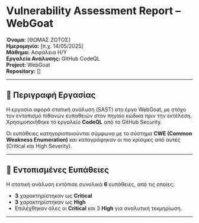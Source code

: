 # Vulnerability Assessment Report – WebGoat

**Όνομα:** [ΘΩΜΑΣ ΖΩΤΟΣ]  
**Ημερομηνία:** [π.χ. 14/05/2025]  
**Μάθημα:** Ασφάλεια Η/Υ  
**Εργαλείο Ανάλυσης:** GitHub CodeQL  
**Project:** WebGoat  
**Repository:** []

---

## 📌 Περιγραφή Εργασίας

Η εργασία αφορά στατική ανάλυση (SAST) στο έργο WebGoat, με στόχο τον εντοπισμό πιθανών ευπαθειών στον πηγαίο κώδικα πριν την εκτέλεση. Χρησιμοποιήθηκε το εργαλείο **CodeQL** από το GitHub Security.

Οι ευπάθειες κατηγοριοποιούνται σύμφωνα με το σύστημα **CWE (Common Weakness Enumeration)** και καταγράφηκαν οι πιο κρίσιμες από αυτές (Critical και High Severity).

---

## 🧪 Εντοπισμένες Ευπάθειες

Η στατική ανάλυση εντόπισε συνολικά **6** ευπάθειες, από τις οποίες:
- **3** χαρακτηρίστηκαν ως **Critical**
- **3** χαρακτηρίστηκαν ως **High**
- Επιλέχθηκαν όλες οι **Critical** και 3 **High** για αναλυτική τεκμηρίωση.

---


